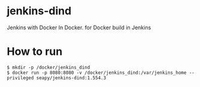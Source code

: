 jenkins-dind
============

Jenkins with Docker In Docker. for Docker build in Jenkins


How to run
==========

```shell
$ mkdir -p /docker/jenkins_dind
$ docker run -p 8080:8080 -v /docker/jenkins_dind:/var/jenkins_home --privileged seapy/jenkins-dind:1.554.3
```
